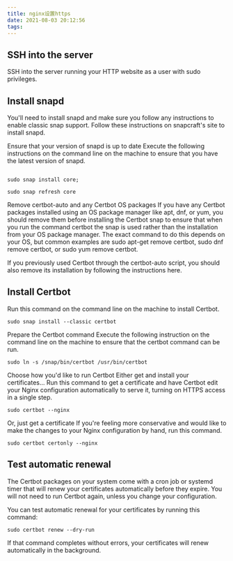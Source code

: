 ```yaml
---
title: nginx设置https
date: 2021-08-03 20:12:56
tags:
---
```


## SSH into the server

SSH into the server running your HTTP website as a user with sudo privileges.

## Install snapd

You'll need to install snapd and make sure you follow any instructions to enable classic snap support.
Follow these instructions on snapcraft's site to install snapd.
 
Ensure that your version of snapd is up to date
Execute the following instructions on the command line on the machine to ensure that you have the latest version of snapd.

```

sudo snap install core; 

sudo snap refresh core
```
Remove certbot-auto and any Certbot OS packages
If you have any Certbot packages installed using an OS package manager like apt, dnf, or yum, you should remove them before installing the Certbot snap to ensure that when you run the command certbot the snap is used rather than the installation from your OS package manager. The exact command to do this depends on your OS, but common examples are sudo apt-get remove certbot, sudo dnf remove certbot, or sudo yum remove certbot.

If you previously used Certbot through the certbot-auto script, you should also remove its installation by following the instructions here.

## Install Certbot

Run this command on the command line on the machine to install Certbot.
```
sudo snap install --classic certbot
```
Prepare the Certbot command
Execute the following instruction on the command line on the machine to ensure that the certbot command can be run.
```
sudo ln -s /snap/bin/certbot /usr/bin/certbot
```
Choose how you'd like to run Certbot
Either get and install your certificates...
Run this command to get a certificate and have Certbot edit your Nginx configuration automatically to serve it, turning on HTTPS access in a single step.
```
sudo certbot --nginx
```
Or, just get a certificate
If you're feeling more conservative and would like to make the changes to your Nginx configuration by hand, run this command.
```
sudo certbot certonly --nginx
```

<!-- more -->

## Test automatic renewal

The Certbot packages on your system come with a cron job or systemd timer that will renew your certificates automatically before they expire. You will not need to run Certbot again, unless you change your configuration.

You can test automatic renewal for your certificates by running this command:
```
sudo certbot renew --dry-run
```
If that command completes without errors, your certificates will renew automatically in the background.